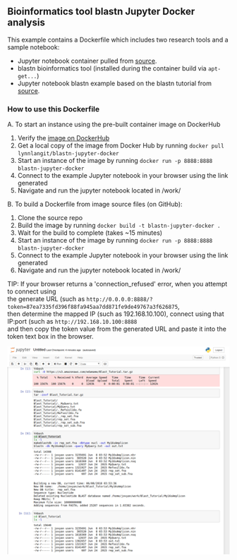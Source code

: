 ## Bioinformatics tool blastn Jupyter Docker analysis

This example contains a Dockerfile which includes two research tools and a sample notebook:
 - Jupyter notebook container pulled from [source](https://github.com/jupyter/docker-stacks/tree/master/base-notebook).  
 - blastn bioinformatics tool (installed during the container build via `apt-get...`)
 - Jupyter notebook blastn example based on the blastn tutorial from [source](https://github.com/edamame-course/BLAST-tutorial/blob/master/running-BLAST.md). 
 
 ### How to use this Dockerfile
 
 A. To start an instance using the pre-built container image on DockerHub
 1) Verify the [image on DockerHub](https://hub.docker.com/r/lynnlangit/blastn-jupyter-docker/)  
 2) Get a local copy of the image from Docker Hub by running `docker pull lynnlangit/blastn-jupyter-docker`
 3) Start an instance of the image by running `docker run -p 8888:8888 blastn-jupyter-docker`
 4) Connect to the example Jupyter notebook in your browser using the link generated
 5) Navigate and run the jupyter notebook located in /work/

 B. To build a Dockerfile from image source files (on GitHub):
 1) Clone the source repo
 2) Build the image by running `docker build -t blastn-jupyter-docker .` 
 3) Wait for the build to complete (takes ~15 minutes)
 4) Start an instance of the image by running `docker run -p 8888:8888 blastn-jupyter-docker`
 5) Connect to the example Jupyter notebook in your browser using the link generated
 6) Navigate and run the jupyter notebook located in /work/
 
 TIP: If your browser returns a 'connection_refused' error, when you attempt to connect using   
 the generate URL (such as `http://0.0.0.0:8888/?token=87ea7335fd396f88fa945aa7dd871fe9de49767a3f626875`,  
 then determine the mapped IP (such as 192.168.10.100), connect using that IP:port (such as `http://192.168.10.100:8888`    
 and then copy the token value from the generated URL and paste it into the token text box in the browser.

[![blastn-jupyter-notebook](/images/blast-jupyter-notebook.png)]()
